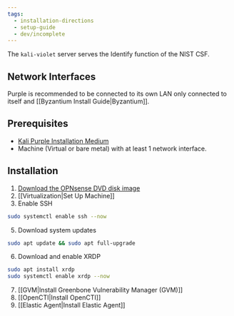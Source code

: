 ```yaml
---
tags:
  - installation-directions
  - setup-guide
  - dev/incomplete
---
```

The `kali-violet` server serves the Identify function of the NIST CSF.

## Network Interfaces
Purple is recommended to be connected to its own LAN only connected to itself and [[Byzantium Install Guide|Byzantium]].

## Prerequisites
- [Kali Purple Installation Medium](https://www.kali.org/get-kali/#kali-installer-images)
- Machine (Virtual or bare metal) with at least 1 network interface.

## Installation
1. [Download the OPNsense DVD disk image](https://opnsense.org/download/)
2. [[Virtualization|Set Up Machine]]
3. Enable SSH 
``` bash
sudo systemctl enable ssh --now
```
5. Download system updates
``` bash
sudo apt update && sudo apt full-upgrade
```
6. Download and enable XRDP
``` bash
sudo apt install xrdp
sudo systemctl enable xrdp --now
```
7. [[GVM|Install Greenbone Vulnerability Manager (GVM)]]
8. [[OpenCTI|Install OpenCTI]]
9. [[Elastic Agent|Install Elastic Agent]]